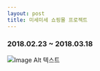 ```yaml
---
layout: post
title: 미세미세 쇼핑몰 프로젝트
---
```

### 2018.02.23 ~ 2018.03.18
![Image Alt 텍스트](/_img/portfolio/misemise1.png)
